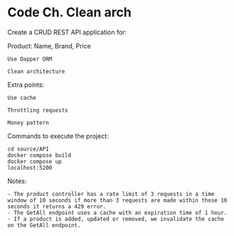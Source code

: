 # Code Ch. Clean arch

Create a CRUD REST API application for:

Product: Name, Brand, Price

    Use Dapper ORM
  
    Clean architecture

Extra points:

    Use cache
  
    Throttling requests
  
    Money pattern

Commands to execute the project:

    cd source/API
    docker compose build
    docker compose up
    localhost:5200

Notes:
    
    - The product controller has a rate limit of 3 requests in a time window of 10 seconds if more than 3 requests are made within those 10 seconds it returns a 429 error.
    - The GetAll endpoint uses a cache with an expiration time of 1 hour.
    - If a product is added, updated or removed, we invalidate the cache on the GetAll endpoint.

